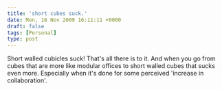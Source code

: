 ```yaml
---
title: 'short cubes suck.'
date: Mon, 16 Nov 2009 16:11:11 +0000
draft: false
tags: [Personal]
type: post
---
```


Short walled cubicles suck! That's all there is to it. And when you go from cubes that are more like modular offices to short walled cubes that sucks even more. Especially when it's done for some perceived 'increase in collaboration'.